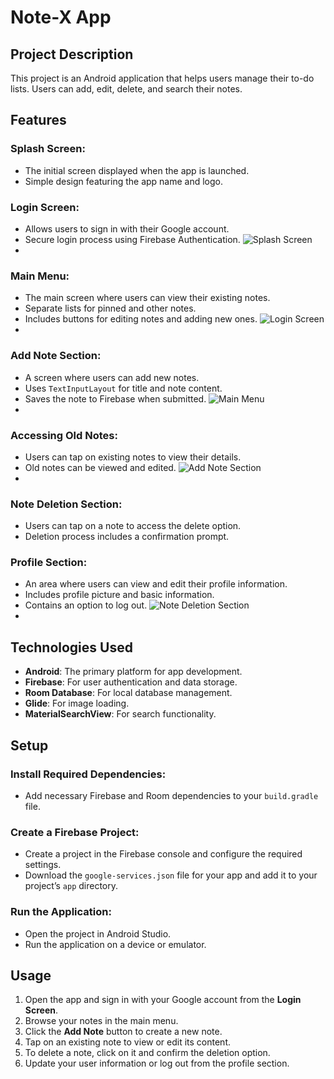 # Note-X App

## Project Description
This project is an Android application that helps users manage their to-do lists. Users can add, edit, delete, and search their notes.

## Features

### Splash Screen:
- The initial screen displayed when the app is launched.
- Simple design featuring the app name and logo.


### Login Screen:
- Allows users to sign in with their Google account.
- Secure login process using Firebase Authentication.
![Splash Screen](https://github.com/user-attachments/assets/bea3c658-8145-4b13-9457-797a636de060)
- 


### Main Menu:
- The main screen where users can view their existing notes.
- Separate lists for pinned and other notes.
- Includes buttons for editing notes and adding new ones.
![Login Screen](https://github.com/user-attachments/assets/4c39092d-c9f1-4fa8-ac07-04565f0908b5)
- 


### Add Note Section:
- A screen where users can add new notes.
- Uses `TextInputLayout` for title and note content.
- Saves the note to Firebase when submitted.
![Main Menu](https://github.com/user-attachments/assets/5647ce15-582f-4cc9-beb2-da41b055b864)
- 


### Accessing Old Notes:
- Users can tap on existing notes to view their details.
- Old notes can be viewed and edited.
![Add Note Section](https://github.com/user-attachments/assets/5647ce15-582f-4cc9-beb2-da41b055b864)
- 

### Note Deletion Section:
- Users can tap on a note to access the delete option.
- Deletion process includes a confirmation prompt.


### Profile Section:
- An area where users can view and edit their profile information.
- Includes profile picture and basic information.
- Contains an option to log out.
![Note Deletion Section](https://github.com/user-attachments/assets/6a5eca32-99e2-4493-bfc1-c1ee4ad87ea4)
- 

## Technologies Used
- **Android**: The primary platform for app development.
- **Firebase**: For user authentication and data storage.
- **Room Database**: For local database management.
- **Glide**: For image loading.
- **MaterialSearchView**: For search functionality.

## Setup

### Install Required Dependencies:
- Add necessary Firebase and Room dependencies to your `build.gradle` file.

### Create a Firebase Project:
- Create a project in the Firebase console and configure the required settings.
- Download the `google-services.json` file for your app and add it to your project’s `app` directory.

### Run the Application:
- Open the project in Android Studio.
- Run the application on a device or emulator.

## Usage
1. Open the app and sign in with your Google account from the **Login Screen**.
2. Browse your notes in the main menu.
3. Click the **Add Note** button to create a new note.
4. Tap on an existing note to view or edit its content.
5. To delete a note, click on it and confirm the deletion option.
6. Update your user information or log out from the profile section.

